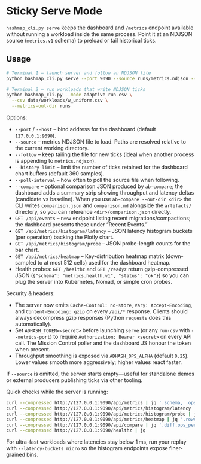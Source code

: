 # Sticky Serve Mode

`hashmap_cli.py serve` keeps the dashboard and `/metrics` endpoint available without
running a workload inside the same process. Point it at an NDJSON source
(`metrics.v1` schema) to preload or tail historical ticks.

## Usage

```bash
# Terminal 1 – launch server and follow an NDJSON file
python hashmap_cli.py serve --port 9090 --source runs/metrics.ndjson --follow

# Terminal 2 – run workloads that write NDJSON ticks
python hashmap_cli.py --mode adaptive run-csv \
  --csv data/workloads/w_uniform.csv \
  --metrics-out-dir runs
```

Options:

- `--port` / `--host` – bind address for the dashboard (default `127.0.0.1:9090`).
- `--source` – metrics NDJSON file to load. Paths are resolved relative to the
  current working directory.
- `--follow` – keep tailing the file for new ticks (ideal when another process is
  appending to `metrics.ndjson`).
- `--history-limit` – limit the number of ticks retained for the dashboard chart
  buffers (default 360 samples).
- `--poll-interval` – how often to poll the source file when following.
- `--compare` – optional comparison JSON produced by `ab-compare`; the dashboard
  adds a summary strip showing throughput and latency deltas (candidate vs baseline).
  When you use `ab-compare --out-dir <dir>` the CLI writes `comparison.json` and
  `comparison.md` alongside the `artifacts/` directory, so you can reference
  `<dir>/comparison.json` directly.
- `GET /api/events` – new endpoint listing recent migrations/compactions; the
  dashboard presents these under “Recent Events.”
- `GET /api/metrics/histogram/latency` – JSON latency histogram buckets (per
  operation) backing the Plotly chart.
- `GET /api/metrics/histogram/probe` – JSON probe-length counts for the bar
  chart.
- `GET /api/metrics/heatmap` – Key-distribution heatmap matrix (down-sampled to
  at most 512 cells) used for the dashboard heatmap.
- Health probes: `GET /healthz` and `GET /readyz` return gzip-compressed JSON
  (`{"schema": "metrics.health.v1", "status": "ok"}`) so you can plug the
  server into Kubernetes, Nomad, or simple cron probes.

Security & headers:

- The server now emits `Cache-Control: no-store`, `Vary: Accept-Encoding`, and
  `Content-Encoding: gzip` on every `/api/*` response. Clients should always
  decompress gzip responses (Python `requests` does this automatically).
- Set `ADHASH_TOKEN=<secret>` before launching `serve` (or any `run-csv` with
  `--metrics-port`) to require `Authorization: Bearer <secret>` on every API
  call. The Mission Control poller and the dashboard JS honour the token when
  present.
- Throughput smoothing is exposed via `ADHASH_OPS_ALPHA` (default `0.25`). Lower
  values smooth more aggressively; higher values react faster.

If `--source` is omitted, the server starts empty—useful for standalone demos or
external producers publishing ticks via other tooling.

Quick checks while the server is running:

```bash
curl --compressed http://127.0.0.1:9090/api/metrics | jq '.schema, .ops_per_second_ema'
curl --compressed http://127.0.0.1:9090/api/metrics/histogram/latency | jq '.operations.overall'
curl --compressed http://127.0.0.1:9090/api/metrics/histogram/probe | jq '.buckets'
curl --compressed http://127.0.0.1:9090/api/metrics/heatmap | jq '.rows, .cols, .total'
curl --compressed http://127.0.0.1:9090/api/compare | jq '.diff.ops_per_second'
curl --compressed http://127.0.0.1:9090/healthz | jq
```

For ultra-fast workloads where latencies stay below 1 ms, run your replay with
`--latency-buckets micro` so the histogram endpoints expose finer-grained bins.
